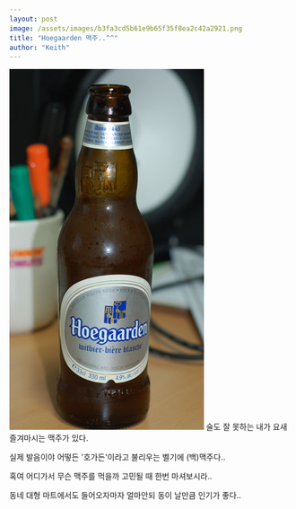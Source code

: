 ```yaml
---
layout: post
image: /assets/images/b3fa3cd5b61e9b65f35f8ea2c42a2921.png
title: "Hoegaarden 맥주..^^"
author: "Keith"
---
```


![image](/assets/images/b3fa3cd5b61e9b65f35f8ea2c42a2921.png)
술도 잘 못하는 내가 요새 즐겨마시는 맥주가 있다. 

실제 발음이야 어떻든 '호가든'이라고 불리우는 벨기에 (백)맥주다..

혹여 어디가서 무슨 맥주를 먹을까 고민될 때 한번 마셔보시라..

동네 대형 마트에서도 들어오자마자 얼마안되 동이 날만큼 인기가 좋다..


